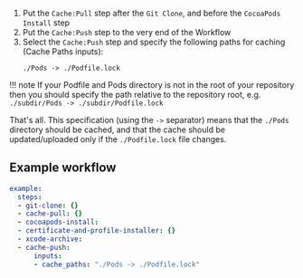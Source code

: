 1. Put the `Cache:Pull` step after the `Git Clone`, and before the `CocoaPods Install` step
2. Put the `Cache:Push` step to the very end of the Workflow
3. Select the `Cache:Push` step and specify the following paths for caching (Cache Paths inputs):
   <pre><code>./Pods -> ./Podfile.lock</code></pre>


!!! note
    If your Podfile and Pods directory is not in the root of your repository then you should specify the
    path relative to the repository root, e.g. `./subdir/Pods -> ./subdir/Podfile.lock`

That's all. This specification (using the `->` separator) means that the `./Pods` directory
should be cached, and that the cache should be updated/uploaded only if the `./Podfile.lock` file changes.

## Example workflow

```yml
example:
  steps:
  - git-clone: {}
  - cache-pull: {}
  - cocoapods-install:
  - certificate-and-profile-installer: {}
  - xcode-archive:
  - cache-push:
      inputs:
      - cache_paths: "./Pods -> ./Podfile.lock"
```

